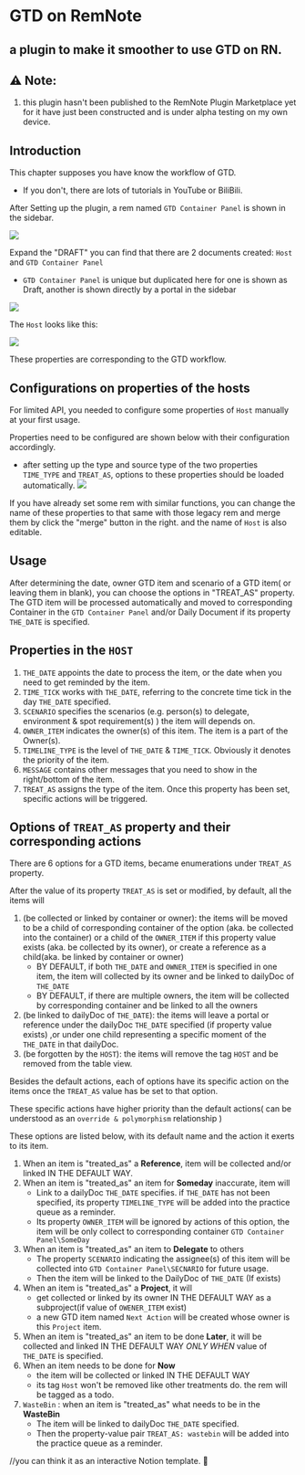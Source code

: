 # GTD on RemNote

## a plugin to make it smoother to use GTD on RN.

## ⚠ Note:
1. this plugin hasn't been published to the RemNote Plugin Marketplace yet for it  have just been constructed and is under alpha testing on my own device.

## Introduction

This chapter supposes you have know the workflow of GTD. 
- If you don't, there are lots of tutorials in YouTube or BiliBili.

After Setting up the plugin, a rem named `GTD Container Panel` is shown in the sidebar.

![](https://github.com/00x0101101/GTD_On_RN/blob/main/public/toturials/Quicker_20231108_160425.png?raw=true)

Expand the "DRAFT"  you can find that there are 2 documents created: `Host` and `GTD Container Panel` 
- `GTD Container Panel` is unique but duplicated here for one is shown as Draft, another is shown directly by a portal in the sidebar

![](https://github.com/00x0101101/GTD_On_RN/blob/main/public/toturials/Quicker_20231108_162741.png?raw=true)

The `Host` looks like this:

![](https://github.com/00x0101101/GTD_On_RN/blob/main/public/toturials/Quicker_20231108_172332.png?raw=true)

These properties are corresponding to the GTD workflow.

## Configurations on properties of the hosts

For limited API, you needed to configure some properties of `Host` manually at your first usage.

Properties need to be configured are shown below with their configuration accordingly.
- after setting up the type and source type of the two properties `TIME_TYPE` and `TREAT_AS`, options to these properties should be loaded automatically. 
![](https://github.com/00x0101101/GTD_On_RN/blob/main/public/toturials/Quicker_20231108_174742.png)

If you have already set some rem with similar functions, you can change the name of these properties to that same with those legacy rem  and merge them by click the "merge" button in the right.
and the name of `Host`  is also editable. 



## Usage

After determining the date, owner GTD item and scenario of a GTD item( or leaving them in blank), you can choose the options in "TREAT_AS" property.
The GTD item will be processed automatically and moved to corresponding Container in the `GTD Container Panel` and/or Daily Document if its property `THE_DATE` is specified.



## Properties in the `HOST`

1. `THE_DATE` appoints the date to process the item, or the date when you need to get reminded by the item.
2. `TIME_TICK` works with `THE_DATE`, referring to the concrete time tick in the day `THE_DATE` specified.
3. `SCENARIO` specifies the scenarios (e.g. person(s) to delegate, environment & spot requirement(s) ) the item will depends on.
4. `OWNER_ITEM` indicates the owner(s) of this item. The item is a part of the Owner(s).
5. `TIMELINE_TYPE` is the level of  `THE_DATE` & `TIME_TICK`. Obviously it denotes the priority of the item.
6. `MESSAGE` contains other messages that you need to show in the right/bottom of the item.
7. `TREAT_AS` assigns the type of the item. Once this property has been set, specific actions will be triggered.

## Options of `TREAT_AS` property and their corresponding actions

There are 6 options for a GTD items, became enumerations under `TREAT_AS` property.

After the value of its property `TREAT_AS` is set or modified, by default, all the items will 
1. (be collected or linked by container or owner): the items will be moved to be a child of corresponding container of the option (aka. be collected into the container) or a child of the `OWNER_ITEM` if this property value exists (aka. be collected by its owner), or create a reference as a child(aka. be linked by container or owner)
   - BY DEFAULT, if both `THE_DATE` and `OWNER_ITEM` is specified in one item, the item will collected by its owner and be linked to dailyDoc of `THE_DATE`
   - BY DEFAULT, if there are multiple owners, the item will be collected by corresponding container and be linked to all the owners
2. (be linked to dailyDoc of `THE_DATE`): the items will leave a portal or reference under the dailyDoc `THE_DATE` specified (if property value exists) ,or under one child representing a specific moment of the `THE_DATE` in that dailyDoc.
3. (be forgotten by the `HOST`): the items will remove the tag `HOST` and be removed from the table view. 


Besides the default actions, each of options have its specific action on the items once the `TREAT_AS` value has be set to that option. 

These specific actions have higher priority than the default actions( can be understood as an `override & polymorphism` relationship )

These options are listed below, with its default name and the action it exerts to its item. 

1.  When an item is "treated_as" a **Reference**, item will be collected and/or linked IN THE DEFAULT WAY.
2.  When an item is "treated_as" an item for **Someday** inaccurate, item will
    - Link to a dailyDoc `THE_DATE` specifies. if `THE_DATE` has not been specified, its property `TIMELINE_TYPE` will be added into the practice queue as a reminder.
    - Its property `OWNER_ITEM` will be ignored by actions of this option, the item will be only collect to corresponding container `GTD Container Panel\SomeDay`
3.  When an item is "treated_as" an item to **Delegate** to others
    - The property `SCENARIO` indicating the assignee(s) of this item will be collected into `GTD Container Panel\SECNARIO` for future usage. 
    - Then the item will be linked to the DailyDoc of `THE_DATE` (If exists)
4.  When an item is "treated_as" a **Project**, it will
    - get collected or linked by its owner IN THE DEFAULT WAY as a subproject(if value of `OWENER_ITEM` exist)
    - a new GTD item named `Next Action` will be created whose owner is this `Project` item.
5.  When an item is "treated_as" an item to be done **Later**, it will be collected and linked IN THE DEFAULT WAY *ONLY WHEN* value of `THE_DATE` is specified.
6.  When an item needs to be done for **Now**
    - the item will be collected or linked IN THE DEFAULT WAY
    - its tag `Host` won't be removed like other treatments do. the rem will be tagged as a todo.
7.  `WasteBin` : when an item is "treated_as" what needs to be in the **WasteBin**
    - The item will be linked to dailyDoc `THE_DATE` specified. 
    - Then the property-value pair `TREAT_AS: wastebin` will be added into the practice queue as a reminder.

//you can think it as an interactive Notion template. 🙂